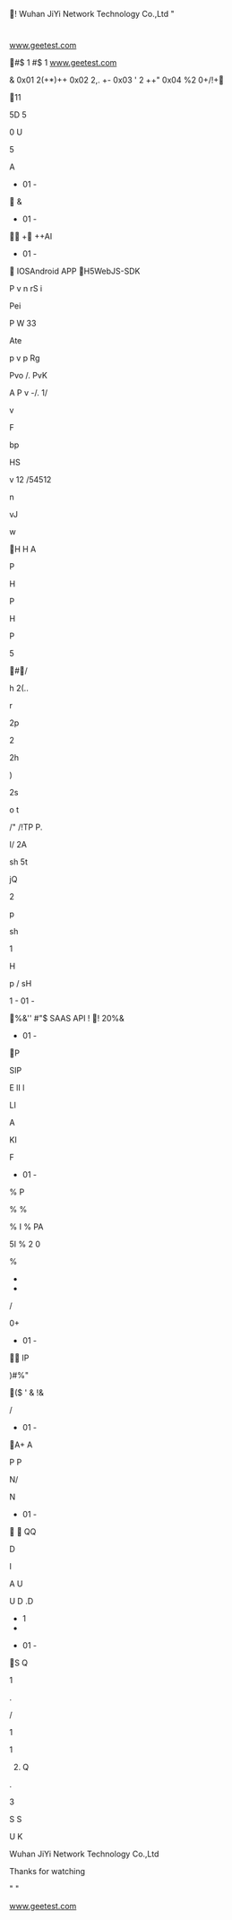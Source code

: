 !
Wuhan JiYi Network Technology Co.,Ltd
" 
#
 
www.geetest.com

#$ 1
#$ 1
www.geetest.com

&
0x01 2(+*)++ 0x02 2,.
+- 0x03 ' 2++" 0x04 %20+/!+

11

5D 5

0 U

5

A

- 01 -

 &

- 01 -

 
+++AI 
- 01 -


IOSAndroid APP
H5WebJS-SDK 

P v n rS i

Pei

P W 33

Ate

p v
p Rg

Pvo
/. PvK

A P v -/. 1/

v

F

bp

HS

v 12 /54512

n

vJ

w

H
H A

P

H

P

H

P

5

#/

h 2(..

r

2p

2

2h

)

2s

o t

/"
/!TP
P.



I/ 2A

sh 5t

jQ

2

p

sh

1

H

p / sH

1 - 01 -

%&''#"$ SAAS API ! !
20%&
- 01 -

P

SIP

E lI l

LI

A

KI

F
- 01 -


 
% P

% %

% I
% PA

5I %
2 0

%

+

+

/

0+

- 01 -


IP

)#%"  
($ ' & !& 


 /

- 01 -

A+
A

P
P

N/

N

- 01 -

 QQ




D

I

A U

U D .D

+ 1
+
- 01 -

S Q

1

.

/

1

1

2. Q

.

3

S S

U K


 
Wuhan JiYi Network Technology Co.,Ltd


Thanks for watching

 "
"

www.geetest.com


